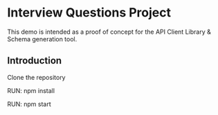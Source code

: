 # Interview Questions Project

This demo is intended as a proof of concept for the API Client Library & Schema generation tool.

## Introduction

Clone the repository

RUN: npm install

RUN: npm start